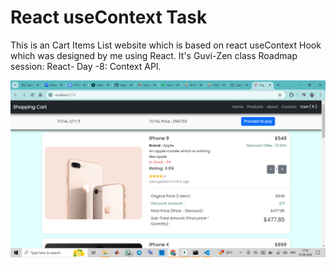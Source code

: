 # React useContext Task

This is an Cart Items List website which is based on react useContext Hook which was designed by me using React. It's Guvi-Zen class Roadmap session: React- Day -8: Context API.

![alt text](image.png)